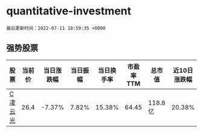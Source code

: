 # quantitative-investment

`最后更新时间：2022-07-11 10:59:35 +0800`

## 强势股票

|股票|当前价|当日涨跌幅|当日振幅|当日换手率|市盈率TTM|总市值|近10日涨跌幅|
|----|----|----|----|----|----|----|----|
|[C凌云光](https://xueqiu.com/S/SH688400)|26.4|-7.37%|7.82%|15.38%|64.45|118.8亿|20.38%|
